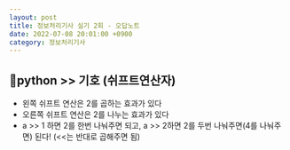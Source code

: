 ```yaml
---
layout: post
title: 정보처리기사 실기 2회 - 오답노트
date: 2022-07-08 20:01:00 +0900
category: 정보처리기사
---
```


## 📍python >> 기호 (쉬프트연산자)

- 왼쪽 쉬프트 연산은 2를 곱하는 효과가 있다
- 오른쪽 쉬프트 연산은 2를 나누는 효과가 있다
- a >> 1 하면 2를 한번 나눠주면 되고, a >> 2하면 2를 두번 나눠주면(4를 나눠주면) 된다! (<<는 반대로 곱해주면 됨)

